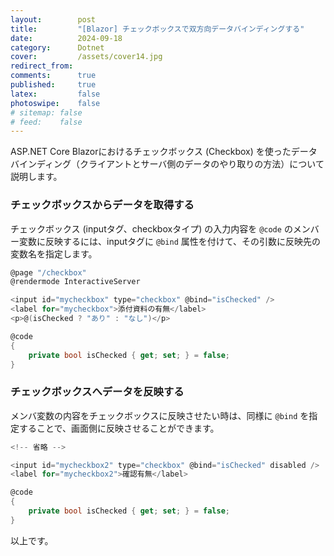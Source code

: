 ```yaml
---
layout:        post
title:         "[Blazor] チェックボックスで双方向データバインディングする"
date:          2024-09-18
category:      Dotnet
cover:         /assets/cover14.jpg
redirect_from:
comments:      true
published:     true
latex:         false
photoswipe:    false
# sitemap: false
# feed:    false
---
```


ASP.NET Core Blazorにおけるチェックボックス (Checkbox) を使ったデータバインディング（クライアントとサーバ側のデータのやり取りの方法）について説明します。

### チェックボックスからデータを取得する

チェックボックス (inputタグ、checkboxタイプ) の入力内容を `@code` のメンバー変数に反映するには、inputタグに `@bind` 属性を付けて、その引数に反映先の変数名を指定します。

```csharp
@page "/checkbox"
@rendermode InteractiveServer

<input id="mycheckbox" type="checkbox" @bind="isChecked" />
<label for="mycheckbox">添付資料の有無</label>
<p>@(isChecked ? "あり" : "なし")</p>

@code
{
    private bool isChecked { get; set; } = false;
}
```

### チェックボックスへデータを反映する

メンバ変数の内容をチェックボックスに反映させたい時は、同様に `@bind` を指定することで、画面側に反映させることができます。

```csharp
<!-- 省略 -->

<input id="mycheckbox2" type="checkbox" @bind="isChecked" disabled />
<label for="mycheckbox2">確認有無</label>

@code
{
    private bool isChecked { get; set; } = false;
}
```

以上です。
